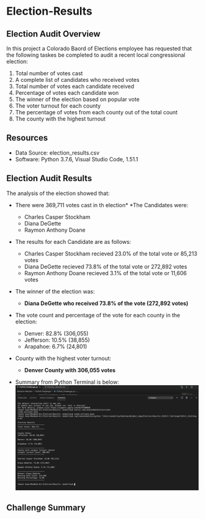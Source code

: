 # Election-Results

## Election Audit Overview
In this project a Colorado Baord of Elections employee has requested that the following taskes be completed to audit a recent local congressional election:

1. Total number of votes cast
2. A complete list of candidates who received votes
3. Total number of votes each candidate received
4. Percentage of votes each candidate won
5. The winner of the election based on popular vote
6. The voter turnout for each county
7. The percentage of votes from each county out of the total count
8. The county with the highest turnout

## Resources
* Data Source: election_results.csv
* Software: Python 3.7.6, Visual Studio Code, 1.51.1

## Election Audit Results 
The analysis of the election showed that:

* There were 369,711 votes cast in th election*
*The Candidates were:
  * Charles Casper Stockham
  * Diana DeGette
  * Raymon Anthony Doane 

* The results for each Candidate are as follows:
  * Charles Casper Stockham recieved 23.0% of the total vote or 85,213 votes
  * Diana DeGette recieved 73.8% of the total vote or 272,892 votes
  * Raymon Anthony Doane recieved 3.1% of the total vote or 11,606 votes
  
* The winner of the election was:
  * **Diana DeGette who received 73.8% of the vote (272,892 votes)**
  
* The vote count and percentage of the vote for each county in the election:
  * Denver: 82.8% (306,055)
  * Jefferson: 10.5% (38,855)
  * Arapahoe: 6.7% (24,801)

* County with the highest voter turnout:
  * **Denver County with 306,055 votes**

* Summary from Python Terminal is below:
![](https://github.com/AsaHolley/Election-Results-/blob/main/PyPoll%20Challenge/Python%20Terminal%20for%20Election%20Audit.png)


## Challenge Summary

